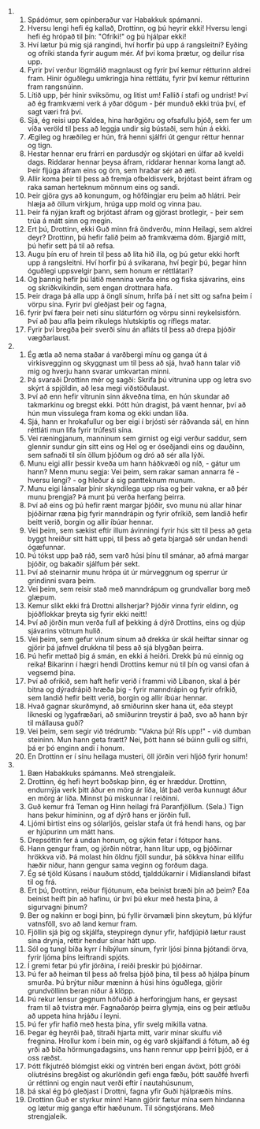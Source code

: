 <ol>
  <li>
    <ol>
      <li>Spádómur, sem opinberaður var Habakkuk spámanni.</li>
      <li>Hversu lengi hefi ég kallað, Drottinn, og þú heyrir ekki! Hversu lengi hefi ég hrópað til þín: "Ofríki!" og þú hjálpar ekki!</li>
      <li>Hví lætur þú mig sjá rangindi, hví horfir þú upp á rangsleitni? Eyðing og ofríki standa fyrir augum mér. Af því koma þrætur, og deilur rísa upp.</li>
      <li>Fyrir því verður lögmálið magnlaust og fyrir því kemur rétturinn aldrei fram. Hinir óguðlegu umkringja hina réttlátu, fyrir því kemur rétturinn fram rangsnúinn.</li>
      <li>Lítið upp, þér hinir sviksömu, og litist um! Fallið í stafi og undrist! Því að ég framkvæmi verk á yðar dögum - þér munduð ekki trúa því, ef sagt væri frá því.</li>
      <li>Sjá, ég reisi upp Kaldea, hina harðgjöru og ofsafullu þjóð, sem fer um víða veröld til þess að leggja undir sig bústaði, sem hún á ekki.</li>
      <li>Ægileg og hræðileg er hún, frá henni sjálfri út gengur réttur hennar og tign.</li>
      <li>Hestar hennar eru frárri en pardusdýr og skjótari en úlfar að kveldi dags. Riddarar hennar þeysa áfram, riddarar hennar koma langt að. Þeir fljúga áfram eins og örn, sem hraðar sér að æti.</li>
      <li>Allir koma þeir til þess að fremja ofbeldisverk, brjótast beint áfram og raka saman herteknum mönnum eins og sandi.</li>
      <li>Þeir gjöra gys að konungum, og höfðingjar eru þeim að hlátri. Þeir hlæja að öllum virkjum, hrúga upp mold og vinna þau.</li>
      <li>Þeir fá nýjan kraft og brjótast áfram og gjörast brotlegir, - þeir sem trúa á mátt sinn og megin.</li>
      <li>Ert þú, Drottinn, ekki Guð minn frá öndverðu, minn Heilagi, sem aldrei deyr? Drottinn, þú hefir falið þeim að framkvæma dóm. Bjargið mitt, þú hefir sett þá til að refsa.</li>
      <li>Augu þín eru of hrein til þess að líta hið illa, og þú getur ekki horft upp á rangsleitni. Hví horfir þú á svikarana, hví þegir þú, þegar hinn óguðlegi uppsvelgir þann, sem honum er réttlátari?</li>
      <li>Og þannig hefir þú látið mennina verða eins og fiska sjávarins, eins og skriðkvikindin, sem engan drottnara hafa.</li>
      <li>Þeir draga þá alla upp á öngli sínum, hrífa þá í net sitt og safna þeim í vörpu sína. Fyrir því gleðjast þeir og fagna,</li>
      <li>fyrir því færa þeir neti sínu sláturfórn og vörpu sinni reykelsisfórn. Því að þau afla þeim ríkulegs hlutskiptis og ríflegs matar.</li>
      <li>Fyrir því bregða þeir sverði sínu án afláts til þess að drepa þjóðir vægðarlaust.</li>
    </ol>
  </li>
  <li>
    <ol>
      <li>Ég ætla að nema staðar á varðbergi mínu og ganga út á virkisvegginn og skyggnast um til þess að sjá, hvað hann talar við mig og hverju hann svarar umkvartan minni.</li>
      <li>Þá svaraði Drottinn mér og sagði: Skrifa þú vitrunina upp og letra svo skýrt á spjöldin, að lesa megi viðstöðulaust.</li>
      <li>Því að enn hefir vitrunin sinn ákveðna tíma, en hún skundar að takmarkinu og bregst ekki. Þótt hún dragist, þá vænt hennar, því að hún mun vissulega fram koma og ekki undan líða.</li>
      <li>Sjá, hann er hrokafullur og ber eigi í brjósti sér ráðvanda sál, en hinn réttláti mun lifa fyrir trúfesti sína.</li>
      <li>Vei ræningjanum, manninum sem girnist og eigi verður saddur, sem glennir sundur gin sitt eins og Hel og er óseðjandi eins og dauðinn, sem safnaði til sín öllum þjóðum og dró að sér alla lýði.</li>
      <li>Munu eigi allir þessir kveða um hann háðkvæði og níð, - gátur um hann? Menn munu segja: Vei þeim, sem rakar saman annarra fé - hversu lengi? - og hleður á sig pantteknum munum.</li>
      <li>Munu eigi lánsalar þínir skyndilega upp rísa og þeir vakna, er að þér munu þrengja? Þá munt þú verða herfang þeirra.</li>
      <li>Því að eins og þú hefir rænt margar þjóðir, svo munu nú allar hinar þjóðirnar ræna þig fyrir manndrápin og fyrir ofríkið, sem landið hefir beitt verið, borgin og allir íbúar hennar.</li>
      <li>Vei þeim, sem sækist eftir illum ávinningi fyrir hús sitt til þess að geta byggt hreiður sitt hátt uppi, til þess að geta bjargað sér undan hendi ógæfunnar.</li>
      <li>Þú tókst upp það ráð, sem varð húsi þínu til smánar, að afmá margar þjóðir, og bakaðir sjálfum þér sekt.</li>
      <li>Því að steinarnir munu hrópa út úr múrveggnum og sperrur úr grindinni svara þeim.</li>
      <li>Vei þeim, sem reisir stað með manndrápum og grundvallar borg með glæpum.</li>
      <li>Kemur slíkt ekki frá Drottni allsherjar? Þjóðir vinna fyrir eldinn, og þjóðflokkar þreyta sig fyrir ekki neitt!</li>
      <li>Því að jörðin mun verða full af þekking á dýrð Drottins, eins og djúp sjávarins vötnum hulið.</li>
      <li>Vei þeim, sem gefur vinum sínum að drekka úr skál heiftar sinnar og gjörir þá jafnvel drukkna til þess að sjá blygðan þeirra.</li>
      <li>Þú hefir mettað þig á smán, en ekki á heiðri. Drekk þú nú einnig og reika! Bikarinn í hægri hendi Drottins kemur nú til þín og vansi ofan á vegsemd þína.</li>
      <li>Því að ofríkið, sem haft hefir verið í frammi við Líbanon, skal á þér bitna og dýradrápið hræða þig - fyrir manndrápin og fyrir ofríkið, sem landið hefir beitt verið, borgin og allir íbúar hennar.</li>
      <li>Hvað gagnar skurðmynd, að smiðurinn sker hana út, eða steypt líkneski og lygafræðari, að smiðurinn treystir á það, svo að hann býr til mállausa guði?</li>
      <li>Vei þeim, sem segir við trédrumb: "Vakna þú! Rís upp!" - við dumban steininn. Mun hann geta frætt? Nei, þótt hann sé búinn gulli og silfri, þá er þó enginn andi í honum.</li>
      <li>En Drottinn er í sínu heilaga musteri, öll jörðin veri hljóð fyrir honum!</li>
    </ol>
  </li>
  <li>
    <ol>
      <li>Bæn Habakkuks spámanns. Með strengjaleik.</li>
      <li>Drottinn, ég hefi heyrt boðskap þinn, ég er hræddur. Drottinn, endurnýja verk þitt áður en mörg ár líða, lát það verða kunnugt áður en mörg ár líða. Minnst þú miskunnar í reiðinni.</li>
      <li>Guð kemur frá Teman og Hinn heilagi frá Paranfjöllum. (Sela.) Tign hans þekur himininn, og af dýrð hans er jörðin full.</li>
      <li>Ljómi birtist eins og sólarljós, geislar stafa út frá hendi hans, og þar er hjúpurinn um mátt hans.</li>
      <li>Drepsóttin fer á undan honum, og sýkin fetar í fótspor hans.</li>
      <li>Hann gengur fram, og jörðin nötrar, hann lítur upp, og þjóðirnar hrökkva við. Þá molast hin öldnu fjöll sundur, þá sökkva hinar eilífu hæðir niður, hann gengur sama veginn og forðum daga.</li>
      <li>Ég sé tjöld Kúsans í nauðum stödd, tjalddúkarnir í Midíanslandi bifast til og frá.</li>
      <li>Ert þú, Drottinn, reiður fljótunum, eða beinist bræði þín að þeim? Eða beinist heift þín að hafinu, úr því þú ekur með hesta þína, á sigurvagni þínum?</li>
      <li>Ber og nakinn er bogi þinn, þú fyllir örvamæli þinn skeytum, þú klýfur vatnsföll, svo að land kemur fram.</li>
      <li>Fjöllin sjá þig og skjálfa, steypiregn dynur yfir, hafdjúpið lætur raust sína drynja, réttir hendur sínar hátt upp.</li>
      <li>Sól og tungl bíða kyrr í híbýlum sínum, fyrir ljósi þinna þjótandi örva, fyrir ljóma þíns leiftrandi spjóts.</li>
      <li>Í gremi fetar þú yfir jörðina, í reiði þreskir þú þjóðirnar.</li>
      <li>Þú fer að heiman til þess að frelsa þjóð þína, til þess að hjálpa þínum smurða. Þú brýtur niður mæninn á húsi hins óguðlega, gjörir grundvöllinn beran niður á klöpp.</li>
      <li>Þú rekur lensur gegnum höfuðið á herforingjum hans, er geysast fram til að tvístra mér. Fagnaðaróp þeirra glymja, eins og þeir ætluðu að uppeta hina hrjáðu í leyni.</li>
      <li>Þú fer yfir hafið með hesta þína, yfir svelg mikilla vatna.</li>
      <li>Þegar ég heyrði það, titraði hjarta mitt, varir mínar skulfu við fregnina. Hrollur kom í bein mín, og ég varð skjálfandi á fótum, að ég yrði að bíða hörmungadagsins, uns hann rennur upp þeirri þjóð, er á oss ræðst.</li>
      <li>Þótt fíkjutréð blómgist ekki og víntrén beri engan ávöxt, þótt gróði olíutrésins bregðist og akurlöndin gefi enga fæðu, þótt sauðfé hverfi úr réttinni og engin naut verði eftir í nautahúsunum,</li>
      <li>þá skal ég þó gleðjast í Drottni, fagna yfir Guði hjálpræðis míns.</li>
      <li>Drottinn Guð er styrkur minn! Hann gjörir fætur mína sem hindanna og lætur mig ganga eftir hæðunum. Til söngstjórans. Með strengjaleik.</li>
    </ol>
  </li>
</ol>